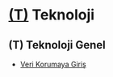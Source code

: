 # [(T)](https://www.loc.gov/aba/cataloging/classification/lcco/lcco_t.pdf) Teknoloji

## (T) Teknoloji Genel 
                                
* [Veri Korumaya Giriş](https://ekitap.alternatifbilisim.org/pdf/veri-korumaya-giris.pdf)
